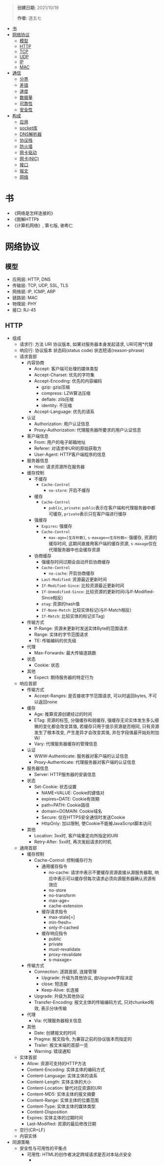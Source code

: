 > **创建日期:** 2021/10/19
> 
> **作者:** 道五七

- [书](#书)
- [网络协议](#网络协议)
  - [模型](#模型)
  - [HTTP](#http)
  - [TCP](#tcp)
  - [UDP](#udp)
  - [IP](#ip)
  - [MAC](#mac)
- [通信](#通信)
  - [分界](#分界)
  - [差错](#差错)
  - [速度](#速度)
  - [数据量](#数据量)
  - [可靠性](#可靠性)
  - [安全性](#安全性)
- [构成](#构成)
  - [应用](#应用)
  - [socket库](#socket库)
  - [DNS解析器](#dns解析器)
  - [协议栈](#协议栈)
  - [防火墙](#防火墙)
  - [网卡驱动](#网卡驱动)
  - [网卡(NIC)](#网卡nic)
  - [接口](#接口)
  - [报文](#报文)
  - [网络](#网络)

# 书
- 《网络是怎样连接的》
- 《图解HTTP》
- 《计算机网络》, 第七版, 谢希仁

# 网络协议
## 模型
- 应用层: HTTP, DNS
- 传输层: TCP, UDP, SSL, TLS
- 网络层: IP, ICMP, ARP
- 链路层: MAC
- 物理层: PHY
- 接口: RJ-45
## HTTP
- 组成
  - 请求行: 方法 URI 协议版本, 如果对服务器本身发起请求, URI可用*代替
  - 响应行: 协议版本 状态码(status code) 状态短语(reason-phrase)
  - 请求首部
    - 内容协商
      - Accept: 客户端可处理的媒体类型
      - Accept-Charset: 优先的字符集
      - Accept-Encoding: 优先的内容编码
        - gzip: gzip压缩
        - compress: LZW算法压缩
        - deflate: zlib压缩
        - identity: 不压缩
      - Accept-Language: 优先的语系
    - 认证
      - Authorization: 用户认证信息
      - Proxy-Authorization: 代理服务器所要求的用户认证信息
    - 客户端信息
      - From: 用户的电子邮箱地址
      - Referer: 对请求中URI的原始获取方
      - User-Agent: HTTP客户端程序的信息
    - 服务器信息
      - Host: 请求资源所在服务器
    - 缓存控制
      - 不缓存
        - `Cache-Control`
          - `no-store`: 开启不缓存
      - 缓存
        - `Cache-Control`
          - `public`, `private`: `public`表示在客户端和代理服务器中都可缓存, `private`表示只在客户端进行缓存
      - 强缓存
        - `Expires`: 强缓存
        - `Cache-Control`
          - `max-age=[生存秒数]`, `s-maxage=<生存秒数>`: 强缓存, 资源的缓存时间, 这期间直接用客户端的缓存资源, `s-maxage`仅在代理服务器中也会缓存资源
      - 协商缓存
        - 强缓存时间过期会自动开启协商缓存
        - `Cache-Control`
          - `no-cache`: 开启协商缓存
        - `Last-Modified`: 资源最近更新时间
        - `If-Modified-Since`: 比较资源最近更新时间
        - `If-Unmodified-Since`: 比较资源的更新时间(与If-Modified-Since相反)
        - `etag`: 资源的hash值
        - `If-None-Match`: 比较实体标记(与If-Match相反)
        - `If-Match`: 比较实体的标记(ETag)
    - 传输方式
      - If-Range: 资源未更新时发送实体Byte的范围请求
      - Range: 实体的字节范围请求
      - TE: 传输编码的优先级
    - 代理
      - Max-Forwards: 最大传输逐跳数
    - 状态
      - Cookie: 状态
    - 其他
      - Expect: 期待服务器的特定行为
  - 响应首部
    - 传输方式
      - Accept-Ranges: 是否接收字节范围请求, 可以时返回bytes, 不可以返回none
    - 缓存
      - Age: 推算资源创建经过的时间
      - ETag: 资源的标签, 分强缓存和弱缓存, 强缓存无论实体发生多么细微的变化都会改变其值, 若缓存只用于提示资源是否相同, 只有资源发生了根本改变, 产生差异才会改变其值, 并在字段值最开始处附加W/
      - Vary: 代理服务器缓存的管理信息
    - 认证
      - WWW-Authenticate: 服务器对客户端的认证信息
      - Proxy-Authenticate: 代理服务器对客户端的认证信息
    - 服务器信息
      - Server: HTTP服务器的安装信息
    - 状态
      - Set-Cookie: 状态设置
        - NAME=VALUE: Cookie的键值对
        - expires=DATE: Cookie有效期
        - path=PATH: Cookie路径
        - domain=DOMAIN: Cookie域名
        - Secure: 仅在HTTPS安全通信时发送Cookie
        - HttpOnly: 加以限制, 使Cookie不能被JavaScript脚本访问
    - 其他
      - Location: 3xx时, 客户端重定向所指定的URI
      - Retry-After: 5xx时, 再次发起请求的时机
  - 通用首部
    - 缓存控制
      - Cache-Control: 控制缓存行为
        - 通用缓存指令
          - no-cache: 请求中表示不要缓存资源直接从源服务器取, 响应中表示可以缓存但每次请求必须向源服务器确认资源有效应
          - no-store
          - no-transform
          - max-age=<second>
          - cache-extension
        - 缓存请求指令
          - max-stale[=<second>]
          - min-fresh=<second>
          - only-if-cached
        - 缓存响应指令
          - public
          - private
          - must-revalidate
          - proxy-revalidate
          - s-maxage=<second>
    - 传输方式
      - Connection: 逐跳首部, 连接管理
        - Upgrade: 升级为其他协议, 由Upgrade字段决定
        - close: 短连接
        - Keep-Alive: 长连接
      - Upgrade: 升级为其他协议
      - Transfer-Encoding: 报文主体的传输编码方式, 只对chunked有效, 表示分块传输
    - 代理
      - Via: 代理服务器相关信息
    - 其他
      - Date: 创建报文的时间
      - Pragma: 报文指令, 为兼容之前的协议版本而指定的
      - Trailer: 报文末端的首部一览
      - Warning: 错误通知
  - 实体首部
    - Allow: 资源可支持的HTTP方法
    - Content-Encoding: 实体主体的编码方式
    - Content-Language: 实体主体的语系
    - Content-Length: 实体主体的大小
    - Content-Location: 替代对应资源的URI
    - Content-MD5: 实体主体的报文摘要
    - Content-Range: 实体主体的位置范围
    - Content-Type: 实体主体的媒体类型
    - Content-Disposition
    - Expires: 实体主体的过期时间
    - Last-Modified: 资源的最后修改日期
  - 空行(CR+LF)
  - 内容实体
- 同源策略
  - 安全性与可用性的平衡点
    - 可用性: HTML的创作者决定跨域请求是否对本站点安全
      - <script><img><iframe><link><video><audio>带有src属性可以跨域访问
      - 允许跨域写操作: 例如表单提交或者重定向请求
        - CSRF安全性问题
    - 安全性: 浏览器需要放置沾点A的脚本向沾点B发起危险动作
      - Cookie, LocalStorage和IndexDB无法读取
      - DOM无法获得(防止跨域脚本篡改DOM结构)
    - AJAX请求不能发送
  - CORS跨域
    - 简单请求
      - GET / HEAD / POST方法之一
      - 仅能使用CORS安全的头部: Accept、Accept-Language、Content-Language、Content-Type
      - Content-Type值只能是: text/plain、multipart/form-data、application/x-www-urlencoded三者其中之一
    - 简单请求的跨域
      - 请求中携带Origin头部告知来自哪个域
      - 响应中携带Access-Control-Allow-Origin头部表示允许哪些域
      - 浏览器放行(同源策略是浏览器行为, 能否跨域由浏览器决定)
    - 复杂请求的跨域
      - 预检请求头部
        - Access-Control-Request-Method
        - Access-Control-Request-Headers
      - 预检请求响应
        - Access-Control-Allow-Methods: 允许使用的方法 
        - Access-Control-Allow-Headers: 允许携带的头部
        - Access-Control-Max-Age: 该响应的信息允许缓存多久
        - Access-Control-Expose-Headers: 告知浏览器哪些响应头部可供客户端使用
        - Access-Control-Allow-Origin: 告知浏览器允许哪些域访问当前资源, *表示所有域
        - Access-Control-Allow-Credentials: 告知浏览器是否可以将Credentials暴露给客户端使用
- 协议版本
  - HTTP/1.0, HTTP/1.1, HTTP/1.1, HTTP/2.0
  - WebSocket: HTTP连接建立后, 需要完成一次握手, 请求字段Connection: Upgrade, Upgrade: websocket
- 特点
  - 请求从客户端首先发出, 服务端其次回复响应, 1.1实现了持久连接(keep-alive), 并且实现了管线化(pipelining)
  - 无状态协议
  - Cookie: 引入进来实现有状态
- 功能
  - 客户端信息
  - 服务器信息
  - 认证
    - 认证方式
      - BASIC认证: 对称加密
      - DIGEST认证: 散列加密
      - SSL客户端认证: 非对称加密
      - FormBase认证: 对称加密
    - 认证状态记录
      - SessionID: 认证状态记录在客户端以及服务器
      - OAuth: 认证状态记录在客户端
  - 缓存控制
    - 设定资源的缓存信息: ETag, Last-Modified, max-age/Expires
    - 判断缓存有效性: If-None-Match, If-None-Modified, max-age/Expires
  - 内容协商
  - 传输方式
    - 定长传输: Content-Length进行分界
    - 不定长传输
      - 分块传输: 服务端传数据, Content-Encoding=Transfer Coding, 最后一块实体加上CR+LF进行分界
      - 附件传输: Content-Disposition=attachment, 数据以附件的形式进行传输
    - 多数据对象传输: Content-Type=multipart/form-data(客户端传数据)或multipart/byteranges(服务端传数据), boundary分界符进行分界
    - URL传输: Content-Type=application/x-form-urlencoded(客户端通过URL传输数据)
    - 范围请求(Range Request): 服务端传数据, Range=<start_byte>-<end_byte>, Content-Range=<start_byte>-<end_byte>, 数据范围进行分界
  - 状态
  - 代理
- 攻击方式
  - Dos
  - MITM
  - OS注入
  - SQL注入
  - XSS(跨站点脚本攻击)
  - CSRF(跨站点请求伪造)
- 端到端首部
- 逐跳首部: 只在单次转发有效, 需提供Connection首部字段
  - Connection
  - Keep-Alive
  - Proxy-Authenticate
  - Proxy-Authorization
  - Trailer
  - TE
  - Transfer-Encoding
  - Upgrade
- URI, URL: 协议://用户名:口令@域名或IP地址:端口号/路径名?查询字符串#片段标识符
- 请求方法
  - GET: 获取资源
  - POST: 传输实体主体
  - PUT: 传输文件
  - DELETE: 删除文件
  - HEAD: 获得指定URI响应报文首部, 确认URI的有效应及资源更新的日期
  - OPTIONS: 询问指定URI支持的方法
  - TRACE: 追踪路径
  - CONNECT: 用隧道协议连接代理, 用SSL和TLS协议加密通信内容
- 状态码, 状态短语
  - 1xx: 正在处理
    - 101 Switching Protocols: 协议转换
  - 2xx: 成功
    - 200 OK: 请求成功
    - 204 No Content: 请求不含实体
    - 206 Partial Content: 范围请求时返回的响应报文
  - 3xx: 重定向
    - 301 Moved Permanently: 资源URI永久变更, 客户端会根据Location字段更新书签
    - 302 Found: 资源URI临时变更
    - 303 See Other: 资源URI临时变更, 用GET方法去获取
    - 304 Not Modified: 资源已找到, 但未符合条件请求
    - 307 Temporary Redirect: 临时重定向
  - 4xx: 客户端出错
    - 400 Bad Request: 请求报文语法错误
    - 401 Unauthorized: 需要HTTP认证信息(BASIC认证, DIGEST认证)
    - 403 Forbidden: 禁止访问此资源
    - 404 Not Found: 服务器上没有请求的资源
  - 5xx: 服务器出错
    - 500 Internal Server Error: 内部资源出了故障
    - 503 Service Unavailable: 服务器处于无法处理请求的状态
## TCP
- 发送端口号: 16bit
- 接收端口号: 16bit
- 序号: 32bit
- ACK号: 32bit
- 数据偏移量: 4bit
- 保留: 6
- 控制位: 6bit
  - URG
  - ACK
  - PSH
  - RST
  - SYN
  - FIN
- 窗口: 16bit
- 校验和: 16bit
- 紧急指针: 16bit
- 可选字段: 可变
## UDP
- 发送端口号: 16bit
- 接收端口号: 16bit
- 数据长度: 16bit
- 校验和: 16bit
## IP
- 组成
  - 版本号: 4bit
  - 头部长度: 4bit
  - 服务类型
  - 总长度: 16bit
  - ID号: 16bit
  - 标志: 3bit
  - 分片偏移量: 13bit
  - 生存时间: 8bit
  - 协议号: 8bit
  - 头部校验和: 16bit
  - 发送IP地址: 32bit
  - 接收IP地址：32bit
  - 可选字段: 可变
- IP地址
  - 组成
    - 子网号
    - 主机号: 全1表示广播地址, 全0表示整个网络
    - 子网掩码: 不全1表示子网, 全1表示一台机器
  - 私有地址
    - 10.0.0.0 ~ 10.255.255.255
    - 172.16.0.0 ~ 172.31.255.255
    - 192.168.0.0 ~ 192.168.255.255
- 路由表
  - 组成
    - 目标地址: 全0表示最低优先级匹配, 最长
    - 子网掩码: 最长掩码匹配规则, 路由聚合
    - 网关: IP地址表示下一跳服务器, 空表示找到目标地址
    - 接口: 传输端口
    - 跃点数: 越小匹配优先级越高
  - 规则
    - 传输报文时IP中TTL字段减1
    - 若包的长度大于下一跳MTU, 则进行IP分片, 指定了不能分片或已经分过片则不可再分, 直接发送ICMP报文
    - 匹配不上则向源发送ICMP报文
  - 维护
    - 人工
    - 路由协议
      - RIP
      - OSPF
      - BGP
## MAC
- 接收MAC地址: 48bit
- 发送MAC地址: 48bit
- 以太类型: 16bit
  - 0000-05DC: IEEE802.3
  - 0800: IP协议
  - 0806: ARP协议
  - 8600: IPV6
# 通信
## 分界
- HTTP
  - 普通传输: Content-Length
  - 分块传输: 最后一块实体后加上CR+LF
  - 多对象传输: boundary分界符进行分界
- 范围请求: 数据范围进行分界
- TCP: IP协议的片偏移来判断
- IP和MAC: 报文/起始帧分界符(SFD)来判断
## 差错 
- 奇偶校验码
- 海明码
- CRC冗余校验码
## 速度
- I/O模型
  - 阻塞I/O
  - 非阻塞I/O
  - 多路复用I/O
  - 信号驱动I/O
  - 异步I/O
- 负载均衡
- 缓存
## 数据量
- 流式传输
## 可靠性
- 三次握手(连接)
- 传输控制
  - 重传机制
  - 窗口滑动机制
- 四次挥手(关闭连接)
## 安全性
- 手段: 对称加密, 非对称加密, 散列加密
- 目的: 机密性, 完整性, 端点鉴别
# 构成
## 应用
## socket库
## DNS解析器
## 协议栈
## 防火墙
- 进行一个包的过滤
## 网卡驱动
## 网卡(NIC)
- ROM: MAC号, MTU大小
- 缓冲区
- MAC
- PHY
## 接口
- RJ-45
## 报文
- 报头/起始帧分界符(SFD)
- MAC头
- IP头
- TCP头
- 数据
- FCS帧校验序列
## 网络
- 组成
  - 局域网
  - 接入网
  - 广域网
    - POP
    - NOC
    - IX
    - ISP
- 协议
  - 以太网: IEEE802.3, IEEE802.11
  - ADSL, FTTH: PPPoE
  - 电话线, ISDN: PPP
  - CATV
  - 专线
  - 无线局域网
- 地址转换NAT
- 正向代理
  - 实现方式
    - IP实现: 二层隧道, 三层隧道
    - HTTP实现: HTTP proxy, HTTP隧道(CONNECT报文, 解决https无法代理的问题)
  - 用途
    - 隐蔽客户端IP
    - 缓存服务器
    - 权限控制
- 反向代理
  - IP实现: 通过DNS服务器, 单域名指向多IP
  - HTTP实现: 反向代理HTTP服务器
  - 用途
    - 隐蔽服务器IP
    - 缓存服务器
    - 负载均衡

